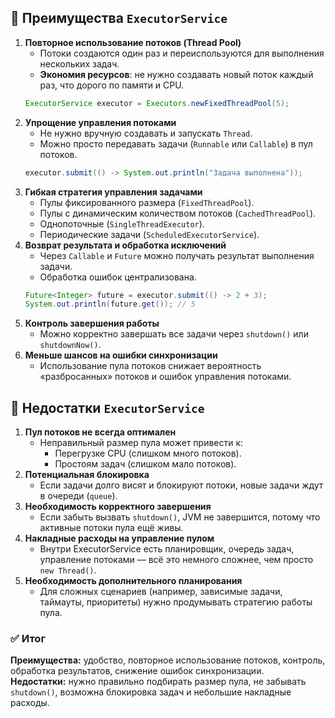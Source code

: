 ## 🔹 Преимущества `ExecutorService`
1. **Повторное использование потоков (Thread Pool)**
    - Потоки создаются один раз и переиспользуются для выполнения нескольких задач.
    - **Экономия ресурсов**: не нужно создавать новый поток каждый раз, что дорого по памяти и CPU.
    ```java
    ExecutorService executor = Executors.newFixedThreadPool(5);
    ```
2. **Упрощение управления потоками**
    - Не нужно вручную создавать и запускать `Thread`.
    - Можно просто передавать задачи (`Runnable` или `Callable`) в пул потоков.
    ```java
    executor.submit(() -> System.out.println("Задача выполнена"));
    ```
3. **Гибкая стратегия управления задачами**
    - Пулы фиксированного размера (`FixedThreadPool`).
    - Пулы с динамическим количеством потоков (`CachedThreadPool`).
    - Однопоточные (`SingleThreadExecutor`).
    - Периодические задачи (`ScheduledExecutorService`).
4. **Возврат результата и обработка исключений**
    - Через `Callable` и `Future` можно получать результат выполнения задачи.
    - Обработка ошибок централизована.
    ```java
    Future<Integer> future = executor.submit(() -> 2 + 3);
    System.out.println(future.get()); // 5
    ```
5. **Контроль завершения работы**
    - Можно корректно завершать все задачи через `shutdown()` или `shutdownNow()`.
6. **Меньше шансов на ошибки синхронизации**
    - Использование пула потоков снижает вероятность «разбросанных» потоков и ошибок управления потоками.
## 🔹 Недостатки `ExecutorService`
1. **Пул потоков не всегда оптимален**
    - Неправильный размер пула может привести к:
        - Перегрузке CPU (слишком много потоков).
        - Простоям задач (слишком мало потоков).
2. **Потенциальная блокировка**
    - Если задачи долго висят и блокируют потоки, новые задачи ждут в очереди (`queue`).
3. **Необходимость корректного завершения**
    - Если забыть вызвать `shutdown()`, JVM не завершится, потому что активные потоки пула ещё живы.
4. **Накладные расходы на управление пулом**
    - Внутри ExecutorService есть планировщик, очередь задач, управление потоками — всё это немного сложнее, чем просто `new Thread()`.
5. **Необходимость дополнительного планирования**
    - Для сложных сценариев (например, зависимые задачи, таймауты, приоритеты) нужно продумывать стратегию работы пула.
### ✅ Итог
**Преимущества:** удобство, повторное использование потоков, контроль, обработка результатов, снижение ошибок синхронизации.  
**Недостатки:** нужно правильно подбирать размер пула, не забывать `shutdown()`, возможна блокировка задач и небольшие накладные расходы.